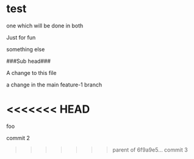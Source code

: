 test
====

one which will be done in both

Just for fun

something else

###Sub head###


A change to this file

a change in the main feature-1 branch

<<<<<<< HEAD
=======
foo

commit 2

>>>>>>> parent of 6f9a9e5... commit 3
